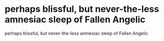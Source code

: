 # perhaps blissful, but never-the-less amnesiac sleep of Fallen Angelic

perhaps blissful, but never-the-less amnesiac sleep of Fallen Angelic